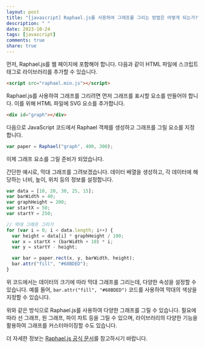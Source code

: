 ```yaml
---
layout: post
title: "[javascript] Raphael.js를 사용하여 그래프를 그리는 방법은 어떻게 되는가?"
description: " "
date: 2023-10-24
tags: [javascript]
comments: true
share: true
---
```


먼저, Raphael.js를 웹 페이지에 포함해야 합니다. 다음과 같이 HTML 파일에 스크립트 태그로 라이브러리를 추가할 수 있습니다.

```html
<script src="raphael.min.js"></script>
```

Raphael.js를 사용하여 그래프를 그리려면 먼저 그래프를 표시할 요소를 만들어야 합니다. 이를 위해 HTML 파일에 SVG 요소를 추가합니다.

```html
<div id="graph"></div>
```

다음으로 JavaScript 코드에서 Raphael 객체를 생성하고 그래프를 그릴 요소를 지정합니다.

```javascript
var paper = Raphael("graph", 400, 300);
```

이제 그래프 요소를 그릴 준비가 되었습니다.

간단한 예시로, 막대 그래프를 그려보겠습니다. 데이터 배열을 생성하고, 각 데이터에 해당하는 너비, 높이, 위치 등의 정보를 설정합니다.

```javascript
var data = [10, 20, 30, 25, 15];
var barWidth = 40;
var graphHeight = 200;
var startX = 50;
var startY = 250;

// 막대 그래프 그리기
for (var i = 0; i < data.length; i++) {
  var height = data[i] * graphHeight / 100;
  var x = startX + (barWidth + 10) * i;
  var y = startY - height;

  var bar = paper.rect(x, y, barWidth, height);
  bar.attr("fill", "#68BDED");
}
```

위 코드에서는 데이터의 크기에 따라 막대 그래프를 그리는데, 다양한 속성을 설정할 수 있습니다. 예를 들어, `bar.attr("fill", "#68BDED")` 코드를 사용하여 막대의 색상을 지정할 수 있습니다.

위와 같은 방식으로 Raphael.js를 사용하여 다양한 그래프를 그릴 수 있습니다. 필요에 따라 선 그래프, 원 그래프, 파이 차트 등을 그릴 수 있으며, 라이브러리의 다양한 기능을 활용하여 그래프를 커스터마이징할 수도 있습니다.

더 자세한 정보는 [Raphael.js 공식 문서](http://raphaeljs.com/reference.html)를 참고하시기 바랍니다.
